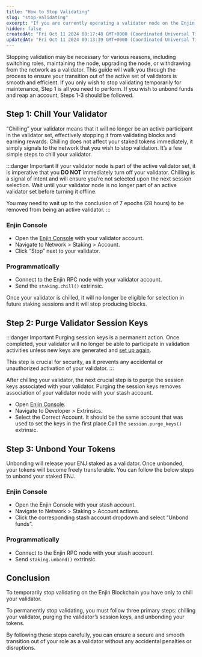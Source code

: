 ```yaml
---
title: "How to Stop Validating"
slug: "stop-validating"
excerpt: "If you are currently operating a validator node on the Enjin Blockchain and wish to stop validating, follow the steps outlined below."
hidden: false
createdAt: "Fri Oct 11 2024 08:17:48 GMT+0000 (Coordinated Universal Time)"
updatedAt: "Fri Oct 11 2024 09:13:39 GMT+0000 (Coordinated Universal Time)"
---
```

Stopping validation may be necessary for various reasons, including switching roles, maintaining the node, upgrading the node, or withdrawing from the network as a validator. This guide will walk you through the process to ensure your transition out of the active set of validators is smooth and efficient. If you only wish to stop validating temporarily for maintenance, Step 1 is all you need to perform. If you wish to unbond funds and reap an account, Steps 1-3 should be followed.

## Step 1: Chill Your Validator

“Chilling” your validator means that it will no longer be an active participant in the validator set, effectively stopping it from validating blocks and earning rewards. Chilling does not affect your staked tokens immediately, it simply signals to the network that you wish to stop validation. It’s a few simple steps to chill your validator.

:::danger Important
If your validator node is part of the active validator set, it is imperative that you **DO NOT** immediately turn off your validator. Chilling is a signal of intent and will ensure you’re not selected upon the next session selection. Wait until your validator node is no longer part of an active validator set before turning it offline.

You may need to wait up to the conclusion of 7 epochs (28 hours) to be removed from being an active validator.
:::

### Enjin Console

- Open the [Enjin Console](https://console.enjin.io/#/staking/actions) with your validator account.
- Navigate to Network \> Staking \> Account.
- Click “Stop” next to your validator.

### Programmatically

- Connect to the Enjin RPC node with your validator account.
- Send the `staking.chill()` extrinsic.

Once your validator is chilled, it will no longer be eligible for selection in future staking sessions and it will stop producing blocks.

## Step 2: Purge Validator Session Keys

:::danger Important
Purging session keys is a permanent action. Once completed, your validator will no longer be able to participate in validation activities unless new keys are generated and [set up again](/04-components/06-blockchain-infrastructure/02-operating-relaychain-validator/01-running-a-validator.md).

This step is crucial for security, as it prevents any accidental or unauthorized activation of your validator.
:::

After chilling your validator, the next crucial step is to purge the session keys associated with your validator. Purging the session keys removes association of your validator node with your stash account.

- Open [Enjin Console](https://console.enjin.io/#/extrinsics).
- Navigate to Developer \> Extrinsics.
- Select the Correct Account. It should be the same account that was used to set the keys in the first place.Call the `session.purge_keys()` extrinsic.

## Step 3: Unbond Your Tokens

Unbonding will release your ENJ staked as a validator. Once unbonded, your tokens will become freely transferable. You can follow the below steps to unbond your staked ENJ.

### Enjin Console

- Open the Enjin Console with your stash account.
- Navigate to Network \> Staking \> Account actions.
- Click the corresponding stash account dropdown and select “Unbond funds”.

### Programmatically

- Connect to the Enjin RPC node with your stash account.
- Send `staking.unbond()` extrinsic.

## Conclusion

To temporarily stop validating on the Enjin Blockchain you have only to chill your validator.

To permanently stop validating, you must follow three primary steps: chilling your validator, purging the validator’s session keys, and unbonding your tokens.

By following these steps carefully, you can ensure a secure and smooth transition out of your role as a validator without any accidental penalties or disruptions.
